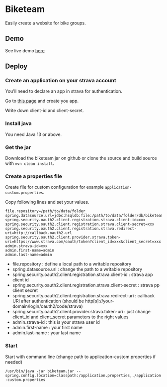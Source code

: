 # Biketeam

Easily create a website for bike groups.

## Demo

See live demo [here](https://biketeam.tomacla.info)

## Deploy

### Create an application on your strava account

You'll need to declare an app in strava for authentication.

Go to [this page](https://www.strava.com/settings/api) and create you app.

Write down client-id and client-secret.

### Install java

You need Java 13 or above.

### Get the jar

Download the biketeam jar on github or clone the source and build source with `mvn clean install`.

### Create a properties file

Create file for custom configuration for example `application-custom.properties`.

Copy following lines and set your values.

```
file.repository=/path/to/data/folder
spring.datasource.url=jdbc:hsqldb:file:/path/to/data/folder/db/biketeam
spring.security.oauth2.client.registration.strava.client-id=xxx
spring.security.oauth2.client.registration.strava.client-secret=xxx
spring.security.oauth2.client.registration.strava.redirect-uri=http://callback.oauth2.url
spring.security.oauth2.client.provider.strava.token-uri=https://www.strava.com/oauth/token?client_id=xxx&client_secret=xxx
admin.strava-id=xxx
admin.first-name=admin
admin.last-name=admin
```

* file.repository : define a local path to a writable repository
* spring.datasource.url : change the path to a writable repository
* spring.security.oauth2.client.registration.strava.client-id : strava app client id
* spring.security.oauth2.client.registration.strava.client-secret : strava pp client secret
* spring.security.oauth2.client.registration.strava.redirect-uri : callback URI after authentication (should be http[s]://your-domain/login/oauth2/code/strava)
* spring.security.oauth2.client.provider.strava.token-uri : just change client_id and client_secret parameters to the right values
* admin.strava-id : this is your strava user id
* admin.first-name : your first name
* admin.last-name : your last name

### Start

Start with command line (change path to application-custom.properties if needed)

`/usr/bin/java -jar biketeam.jar --spring.config.location=classpath:/application.properties,./application-custom.properties`